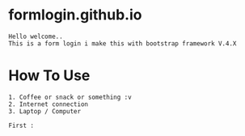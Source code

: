 # formlogin.github.io

```
Hello welcome..
This is a form login i make this with bootstrap framework V.4.X
```
# How To Use
```
1. Coffee or snack or something :v
2. Internet connection
3. Laptop / Computer

First : 
```
